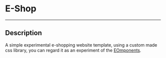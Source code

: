 # E-Shop
---

## Description
A simple experimental e-shopping website template, using a custom made css library, you can regard it as an experiment of the [EOmponents](https://github.com/EOussama/EOmponents).
